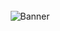 <div align="center">
  <br />
  <img src="https://media.discordapp.net/attachments/1273608611360145418/1287623777752191028/9c158269-48e6-4ebd-8296-1de5822a4114.png?ex=66f23897&is=66f0e717&hm=39b06617e003be9bc05a7ec1fa0c9cc2e1e8c1a0ce340f7da46af3964a70c0a7&" alt="Banner">
  <br />
</div>
